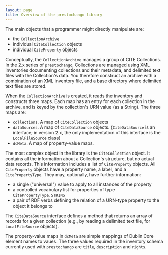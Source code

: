 ```yaml
---
layout: page
title: Overview of the prestochango library
---
```



The main objects that a programmer might directly manipulate are:

- the `CollectionArchive`
- individual `CiteCollection` objects
- individual `CiteProperty` objects



Conceptually, the `CollectionArchive` manages a group of CITE Collections.  In the 2.x series of `prestochango`, Collections are managed using XML inventories documenting collections and their metadata, and delimited text files with the Collection's data.  You therefore construct an archive with a combination of an XML inventory file, and a base directory where delimited text files are stored.

When the `CollectionArchive` is created, it reads the inventory and constructs three maps.  Each map has an entry for each collection in the archive, and is keyed by the collection's URN value (as a String).  The three maps are:

- `collections`.  A map of `CiteCollection` objects
- `dataSources`.  A map of `CiteDataSource` objects.  (`CiteDataSource` is an interface; in version 2.x, the only implementation of this interface is the `LocalFileSource` class)
- `dcMeta`.  A map of property-value maps.

The most complex object in the library is the `CiteCollection` object. It contains all the information about a Collection's structure, but no actual data records.  This information includes a list of `CiteProperty` objects.  All `CiteProperty` objects have a property name, a label, and a `CitePropertyType`.  They may, optionally, have further information:

- a single ("universal") value to apply to all instances of the property
- a controlled vocabulary list for properties of type `CitePropertyType.STRING`
- a pair of RDF verbs defining the relation of a URN-type property to the object it belongs to

The `CiteDataSource` interface defines a method that returns an array of records for a given collection (e.g., by reading a delimited text file, for `LocalFileSource` objects).

The property-value maps in `dcMeta` are simple mappings of Dublin Core element names to vaues.  The three values required in the inventory schema currently used with `prestochango` are `title`, `description` and `rights`.
